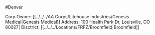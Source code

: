 #Denver 

Corp Owner: [[../../../AA Corps/Litehouse Industries/Genesis Medical|Genesis Medical]]
Address: 100 Health Park Dr, Louisville, CO 80027|
Disctrict: [[../../../Locations/FRFZ/Broomfield|Broomfield]]